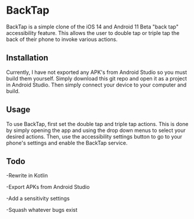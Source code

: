 # BackTap

BackTap is a simple clone of the iOS 14 and Android 11 Beta "back tap" accessibility feature. This allows the user to double tap or triple tap the back of their phone to invoke various actions.

## Installation

Currently, I have not exported any APK's from Android Studio so you must build them yourself. Simply download this git repo and open it as a project in Android Studio. Then simply connect your device to your computer and build.

## Usage

To use BackTap, first set the double tap and triple tap actions. This is done by simply opening the app and using the drop down menus to select your desired actions. Then, use the accessibility settings button to go to your phone's settings and enable the BackTap service.

## Todo

 -Rewrite in Kotlin

 -Export APKs from Android Studio
 
 -Add a sensitivity settings
 
 -Squash whatever bugs exist
